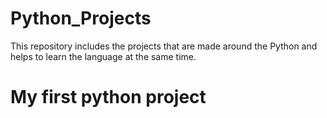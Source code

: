 # Python_Projects
This repository includes the projects that are made around the Python and helps to learn the language at the same time.
# My first python project
